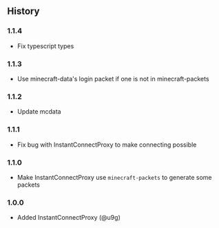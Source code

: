 ## History

### 1.1.4

- Fix typescript types

### 1.1.3

- Use minecraft-data's login packet if one is not in minecraft-packets

### 1.1.2

- Update mcdata

### 1.1.1

- Fix bug with InstantConnectProxy to make connecting possible

### 1.1.0

- Make InstantConnectProxy use `minecraft-packets` to generate some packets

### 1.0.0

- Added InstantConnectProxy (@u9g)
